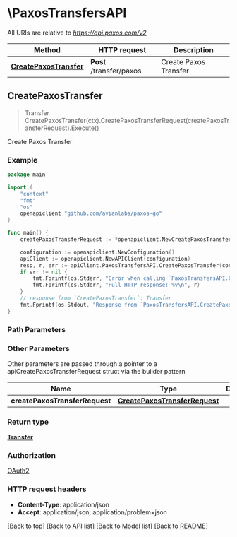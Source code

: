 # \PaxosTransfersAPI

All URIs are relative to *https://api.paxos.com/v2*

Method | HTTP request | Description
------------- | ------------- | -------------
[**CreatePaxosTransfer**](PaxosTransfersAPI.md#CreatePaxosTransfer) | **Post** /transfer/paxos | Create Paxos Transfer



## CreatePaxosTransfer

> Transfer CreatePaxosTransfer(ctx).CreatePaxosTransferRequest(createPaxosTransferRequest).Execute()

Create Paxos Transfer



### Example

```go
package main

import (
	"context"
	"fmt"
	"os"
	openapiclient "github.com/avianlabs/paxos-go"
)

func main() {
	createPaxosTransferRequest := *openapiclient.NewCreatePaxosTransferRequest("FromProfileId_example", "ToProfileId_example", "Amount_example", "Asset_example") // CreatePaxosTransferRequest | 

	configuration := openapiclient.NewConfiguration()
	apiClient := openapiclient.NewAPIClient(configuration)
	resp, r, err := apiClient.PaxosTransfersAPI.CreatePaxosTransfer(context.Background()).CreatePaxosTransferRequest(createPaxosTransferRequest).Execute()
	if err != nil {
		fmt.Fprintf(os.Stderr, "Error when calling `PaxosTransfersAPI.CreatePaxosTransfer``: %v\n", err)
		fmt.Fprintf(os.Stderr, "Full HTTP response: %v\n", r)
	}
	// response from `CreatePaxosTransfer`: Transfer
	fmt.Fprintf(os.Stdout, "Response from `PaxosTransfersAPI.CreatePaxosTransfer`: %v\n", resp)
}
```

### Path Parameters



### Other Parameters

Other parameters are passed through a pointer to a apiCreatePaxosTransferRequest struct via the builder pattern


Name | Type | Description  | Notes
------------- | ------------- | ------------- | -------------
 **createPaxosTransferRequest** | [**CreatePaxosTransferRequest**](CreatePaxosTransferRequest.md) |  | 

### Return type

[**Transfer**](Transfer.md)

### Authorization

[OAuth2](../README.md#OAuth2)

### HTTP request headers

- **Content-Type**: application/json
- **Accept**: application/json, application/problem+json

[[Back to top]](#) [[Back to API list]](../README.md#documentation-for-api-endpoints)
[[Back to Model list]](../README.md#documentation-for-models)
[[Back to README]](../README.md)

